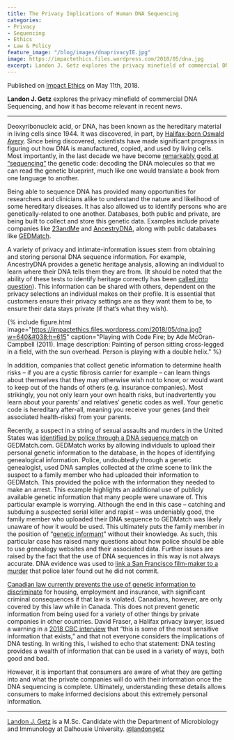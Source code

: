 ```yaml
---
title: The Privacy Implications of Human DNA Sequencing
categories:
- Privacy
- Sequencing
- Ethics
- Law & Policy
feature_image: "/blog/images/dnaprivacyIE.jpg"
image: https://impactethics.files.wordpress.com/2018/05/dna.jpg
excerpt: Landon J. Getz explores the privacy minefield of commercial DNA Sequencing, and how it has become relevant in recent news.
---
```

Published on <a href="www.impactethics.ca/" target="_blank">Impact Ethics</a> on May 11th, 2018.

<b>Landon J. Getz</b> explores the privacy minefield of commercial DNA Sequencing, and how it has become relevant in recent news.

<hr>

Deoxyribonucleic acid, or DNA, has been known as the hereditary material in living cells since 1944. It was discovered, in part, by <a href="https://www.britannica.com/biography/Oswald-Avery" target="_blank" rel="noopener">Halifax-born Oswald Avery</a>. Since being discovered, scientists have made significant progress in figuring out how DNA is manufactured, copied, and used by living cells. Most importantly, in the last decade we have become <a href="https://www.genome.gov/27541954/dna-sequencing-costs-data/" target="_blank" rel="noopener">remarkably good at “sequencing”</a> the genetic code: decoding the DNA molecules so that we can read the genetic blueprint, much like one would translate a book from one language to another.

Being able to sequence DNA has provided many opportunities for researchers and clinicians alike to understand the nature and likelihood of some hereditary diseases. It has also allowed us to identify persons who are genetically-related to one another. Databases, both public and private, are being built to collect and store this genetic data. Examples include private companies like <a href="https://www.23andme.com/" target="_blank" rel="noopener">23andMe</a> and <a href="https://www.ancestry.ca/" target="_blank" rel="noopener">AncestryDNA</a>, along with public databases like <a href="https://www.gedmatch.com/" target="_blank" rel="noopener">GEDMatch</a>.

A variety of privacy and intimate-information issues stem from obtaining and storing personal DNA sequence information. For example, AncestryDNA provides a genetic heritage analysis, allowing an individual to learn where their DNA tells them they are from. (It should be noted that the ability of these tests to identify heritage correctly has been <a href="https://gizmodo.com/how-dna-testing-botched-my-familys-heritage-and-probab-1820932637" target="_blank" rel="noopener">called into question</a>). This information can be shared with others, dependent on the privacy selections an individual makes on their profile. It is essential that customers ensure their privacy settings are as they want them to be, to ensure their data stays private (if that’s what they wish).

{% include figure.html image="https://impactethics.files.wordpress.com/2018/05/dna.jpg?w=640&#038;h=615" caption="Playing with Code Fire; by Ade McOran-Campbell (2011). Image description: Painting of person sitting cross-legged in a field, with the sun overhead. Person is playing with a double helix." %}

In addition, companies that collect genetic information to determine health risks – if you are a cystic fibrosis carrier for example – can learn things about themselves that they may otherwise wish not to know, or would want to keep out of the hands of others (e.g. insurance companies). Most strikingly, you not only learn your own health risks, but inadvertently you learn about your parents’ and relatives’ genetic codes as well. Your genetic code is hereditary after-all, meaning you receive your genes (and their associated health-risks) from your parents.

Recently, a suspect in a string of sexual assaults and murders in the United States was <a href="https://www.theatlantic.com/science/archive/2018/04/golden-state-killer-east-area-rapist-dna-genealogy/559070/" target="_blank" rel="noopener">identified by police through a DNA sequence match</a> on GEDMatch.com. GEDMatch works by allowing individuals to upload their personal genetic information to the database, in the hopes of identifying genealogical information. Police, undoubtedly through a genetic genealogist, used DNA samples collected at the crime scene to link the suspect to a family member who had uploaded their information to GEDMatch. This provided the police with the information they needed to make an arrest. This example highlights an additional use of publicly available genetic information that many people were unaware of. This particular example is worrying. Although the end in this case – catching and subduing a suspected serial killer and rapist – was undeniably good, the family member who uploaded their DNA sequence to GEDMatch was likely unaware of how it would be used. This ultimately puts the family member in the position of “<a href="http://www.washingtonpost.com/wp-dyn/content/article/2008/04/20/AR2008042002388.html" target="_blank" rel="noopener">genetic informant</a>” without their knowledge. As such, this particular case has raised many questions about how police should be able to use genealogy websites and their associated data. Further issues are raised by the fact that the use of DNA sequences in this way is not always accurate. DNA evidence was used to <a href="http://www.theadvocate.com/new_orleans/news/article_1b3a3f96-d574-59e0-9c6a-c3c7c0d2f166.html" target="_blank" rel="noopener">link a San Francisco film-maker to a murder</a> that police later found out he did not commit.

<a href="http://www.sciencemag.org/news/2017/03/canada-s-new-genetic-privacy-law-causing-huge-headaches-justin-trudeau" target="_blank" rel="noopener">Canadian law currently prevents the use of genetic information to discriminate</a> for housing, employment and insurance, with significant criminal consequences if that law is violated. Canadians, however, are only covered by this law while in Canada. This does not prevent genetic information from being used for a variety of other things by private companies in other countries. David Fraser, a Halifax privacy lawyer, issued a warning in a <a href="http://www.cbc.ca/news/canada/nova-scotia/dna-testing-privacy-terms-and-conditions-1.4508488" target="_blank" rel="noopener">2018 CBC interview</a> that “this is some of the most sensitive information that exists,” and that not everyone considers the implications of DNA testing. In writing this, I wished to echo that statement: DNA testing provides a wealth of information that can be used in a variety of ways, both good and bad.

However, it is important that consumers are aware of what they are getting into and what the private companies will do with their information once the DNA sequencing is complete. Ultimately, understanding these details allows consumers to make informed decisions about this extremely personal information.
<hr>
<a href="http://www.landongetz.com/" target="_blank" rel="noopener">Landon J. Getz</a> is a M.Sc. Candidate with the Department of Microbiology and Immunology at Dalhousie University. <a href="https://twitter.com/LandonGetz" target="_blank" rel="noopener">@landongetz</a>